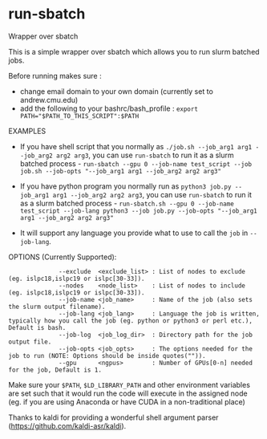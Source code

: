 # run-sbatch
Wrapper over sbatch

This is a simple wrapper over sbatch which allows you to run slurm batched jobs.

Before running makes sure :
- change email domain to your own domain (currently set to andrew.cmu.edu)
- add the following to your bashrc/bash_profile : `export PATH="$PATH_TO_THIS_SCRIPT":$PATH` 

EXAMPLES
- If you have shell script that you normally as `./job.sh --job_arg1 arg1 --job_arg2 arg2 arg3`, you can use `run-sbatch` to run it as a slurm batched process - `run-sbatch --gpu 0 --job-name test_script --job job.sh --job-opts "--job_arg1 arg1 --job_arg2 arg2 arg3"` 

- If you have python program you normally run as `python3 job.py --job_arg1 arg1 --job_arg2 arg2 arg3`, you can use `run-sbatch` to run it as a slurm batched process - `run-sbatch.sh --gpu 0 --job-name test_script --job-lang python3 --job job.py --job-opts "--job_arg1 arg1 --job_arg2 arg2 arg3"` 

- It will support any language you provide what to use to call the `job` in `--job-lang`.

OPTIONS (Currently Supported):
```
              --exclude  <exclude_list> : List of nodes to exclude (eg. islpc18,islpc19 or islpc[30-33]).
              --nodes    <node_list>    : List of nodes to include (eg. islpc18,islpc19 or islpc[30-33]).
              --job-name <job_name>     : Name of the job (also sets the slurm output filename).
              --job-lang <job_lang>     : Language the job is written, typically how you call the job (eg. python or python3 or perl etc.), Default is bash.
              --job-log  <job_log_dir>  : Directory path for the job output file.
              --job-opts <job_opts>     : The options needed for the job to run (NOTE: Options should be inside quotes("")).
              --gpu      <ngpus>        : Number of GPUs[0-n] needed for the job, Default is 1.
```

Make sure your `$PATH`, `$LD_LIBRARY_PATH` and other environment variables are set such that it would run the code will execute in the assigned node (eg. if you are using Anaconda or have CUDA in a non-traditional place)

Thanks to kaldi for providing a wonderful shell argument parser (https://github.com/kaldi-asr/kaldi).
